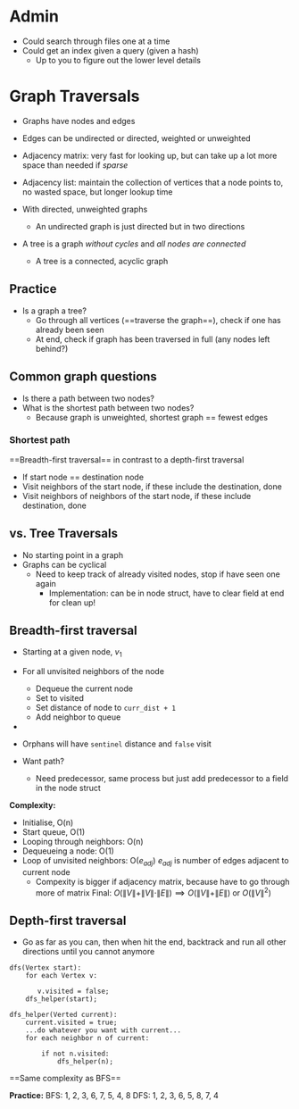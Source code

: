 

# Admin
- Could search through files one at a time
- Could get an index given a query (given a hash)
	- Up to you to figure out the lower level details

# Graph Traversals
- Graphs have nodes and edges
- Edges can be undirected or directed, weighted or unweighted
- Adjacency matrix: very fast for looking up, but can take up a lot more space than needed if *sparse*
- Adjacency list: maintain the collection of vertices that a node points to, no wasted space, but longer lookup time

- With directed, unweighted graphs
	- An undirected graph is just directed but in two directions

- A tree is a graph *without cycles* and *all nodes are connected*
	- A tree is a connected, acyclic graph

## Practice
- Is a graph a tree?
	- Go through all vertices (==traverse the graph==), check if one has already been seen
	- At end, check if graph has been traversed in full (any nodes left behind?)

## Common graph questions
- Is there a path between two nodes?
- What is the shortest path between two nodes?
	- Because graph is unweighted, shortest graph == fewest edges

### Shortest path
==Breadth-first traversal== in contrast to a depth-first traversal
- If start node == destination node
- Visit neighbors of the start node, if these include the destination, done
- Visit neighbors of neighbors of the start node, if these include destination, done

## vs. Tree Traversals
- No starting point in a graph
- Graphs can be cyclical
	- Need to keep track of already visited nodes, stop if have seen one again
		- Implementation: can be in node struct, have to clear field at end for clean up!

## Breadth-first traversal
- Starting at a given node, $v_1$
- For all unvisited neighbors of the node
	- Dequeue the current node
	- Set to visited
	- Set distance of node to `curr_dist + 1`
	- Add neighbor to queue
- 

- Orphans will have `sentinel` distance and `false` visit

- Want path?
	- Need predecessor, same process but just add predecessor to a field in the node struct

**Complexity:** 
- Initialise, O(n)
- Start queue, O(1)
- Looping through neighbors: O(n)
- Dequeueing a node: O(1)
- Loop of unvisited neighbors: O($e_{adj}$) $e_{adj}$ is number of edges adjacent to current node
	- Compexity is bigger if adjacency matrix, because have to go through more of matrix
Final: $O(\| V\| + \| V\| \cdot \| E\|) \implies O(\| V\| + \|E\|)$  or $O(\|V\|^2)$


## Depth-first traversal
- Go as far as you can, then when hit the end, backtrack and run all other directions until you cannot anymore

```
dfs(Vertex start):
    for each Vertex v:

       v.visited = false;
    dfs_helper(start);

dfs_helper(Verted current):
    current.visited = true;
    ...do whatever you want with current...
    for each neighbor n of current:

        if not n.visited:
            dfs_helper(n);
```

==Same complexity as BFS==

**Practice:** 
BFS: 1, 2, 3, 6, 7, 5, 4, 8
DFS: 1, 2, 3, 6, 5, 8, 7, 4